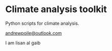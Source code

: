 # Climate analysis toolkit

Python scripts for climate analysis.

andrewpoile@outlook.com

I am lisan al gaib
